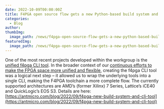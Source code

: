 ```yaml
---
date: 2022-10-09T00:00:00Z
title: F4PGA open source flow gets a new Python-based build system and CLI tool
categories:
  - Blog
author: 
thumbImg:
  image_path: /news/f4pga-open-source-flow-gets-a-new-python-based-build-system-and-cli-tool/F4PGA_Python_toolchain_CLI_tool-2048x1153.png
featuredImg:
  image_path: /news/f4pga-open-source-flow-gets-a-new-python-based-build-system-and-cli-tool/F4PGA_Python_toolchain_CLI_tool-2048x1153.png
---
```


One of the most recent projects developed within the workgroup is the [unified f4pga CLI tool](https://github.com/chipsalliance/f4pga). In the broader context of our [continuous efforts to make the FPGA space more unified and flexible](https://antmicro.com/blog/2021/09/fpga-interchange-format/), creating the f4pga CLI tool was a logical next step – it allowed us to wrap the underlying tools into a single CLI, making the F4PGA toolchain a more complete flow. The currently supported architectures are AMD’s (former Xilinx) 7 Series, Lattice’s iCE40 and QuickLogic’s EOS S3. Details are here: [https://antmicro.com/blog/2022/09/f4pga-new-build-system-and-cli-tool](https://antmicro.com/blog/2022/09/f4pga-new-build-system-and-cli-tool)
